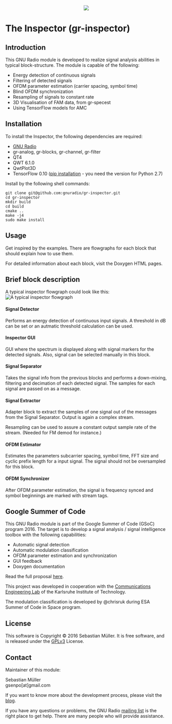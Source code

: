<div align="center">

<img src="https://github.com/gnuradio/gr-inspector/blob/master/docs/doxygen/images/logo_body_big.png" />

</div>

# The Inspector (gr-inspector)

## Introduction
This GNU Radio module is developed to realize signal analysis abilities in typical block-structure. The module is capable of the following:
- Energy detection of continuous signals
- Filtering of detected signals
- OFDM parameter estimation (carrier spacing, symbol time)
- Blind OFDM synchronization
- Resampling of signals to constant rate
- 3D Visualisation of FAM data, from gr-specest
- Using TensorFlow models for AMC 

## Installation

To install the Inspector, the following dependencies are required:

- [GNU Radio](https://github.com/gnuradio/gnuradio)
- gr-analog, gr-blocks, gr-channel, gr-filter
- QT4
- QWT 6.1.0
- QwtPlot3D
- TensorFlow 0.10 ([pip installation](https://www.tensorflow.org/versions/r0.10/get_started/os_setup.html#pip-installation) - you need the version for Python 2.7)

Install by the following shell commands:

```
git clone git@github.com:gnuradio/gr-inspector.git
cd gr-inspector
mkdir build
cd build
cmake ..
make -j4
sudo make install
```

## Usage
Get inspired by the examples. There are flowgraphs for each block that should explain how to use them.

For detailed information about each block, visit the Doxygen HTML pages.
## Brief block description

A typical inspector flowgraph could look like this:
![A typical inspector flowgraph](https://grinspector.files.wordpress.com/2016/05/decentral.png)

#### Signal Detector
Performs an energy detection of continuous input signals. A threshold in dB can be set or an autmatic threshold calculation can be used.

#### Inspector GUI
GUI where the spectrum is displayed along with signal markers for the detected signals. Also, signal can be selected manually in this block.

#### Signal Separator
Takes the signal info from the previous blocks and performs a down-mixing, filtering and decimation of each detected signal. The samples for each signal are passed on as a message.

#### Signal Extractor
Adapter block to extract the samples of one signal out of the messages from the Signal Separator. Output is again a complex stream.

Resampling can be used to assure a constant output sample rate of the stream. (Needed for FM demod for instance.)

#### OFDM Estimator
Estimates the parameters subcarrier spacing, symbol time, FFT size and cyclic prefix length for a input signal. The signal should not be oversampled for this block.

#### OFDM Synchronizer
After OFDM parameter estimation, the signal is frequency synced and symbol beginnings are marked with stream tags.

## Google Summer of Code
This GNU Radio module is part of the Google Summer of Code (GSoC) program 2016. The target is to develop a signal analysis / signal intelligence toolbox with the following capabilities:

- Automatic signal detection
- Automatic modulation classification
- OFDM parameter estimation and synchronization
- GUI feedback
- Doxygen documentation

Read the full proposal [here](https://github.com/sbmueller/gsoc-proposal/blob/master/sigint-proposal.pdf).

This project was developed in cooperation with the [Communications Engineering Lab](http://www.cel.kit.edu/) of the Karlsruhe Institute of Technology.

The modulation classification is developed by @chrisruk during ESA Summer of Code in Space program.

## License
This software is Copyright © 2016 Sebastian Müller. It is free software, and is released under the [GPLv3](https://www.gnu.org/licenses/gpl-3.0.en.html) License.

## Contact
Maintainer of this module:

Sebastian Müller<br/>
gsenpo[at]gmail.com

If you want to know more about the development process, please visit the [blog](https://grinspector.wordpress.com/).

If you have any questions or problems, the GNU Radio [mailing list](http://gnuradio.org/redmine/projects/gnuradio/wiki/MailingLists) is the right place to get help. There are many people who will provide assistance.
